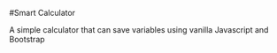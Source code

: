 #Smart Calculator

A simple calculator that can save variables using vanilla Javascript and Bootstrap